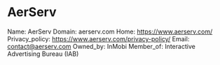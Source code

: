 
# AerServ

Name: AerServ
Domain: aerserv.com
Home: https://www.aerserv.com/
Privacy_policy: https://www.aerserv.com/privacy-policy/
Email: contact@aerserv.com
Owned_by: InMobi
Member_of: Interactive Advertising Bureau (IAB)
